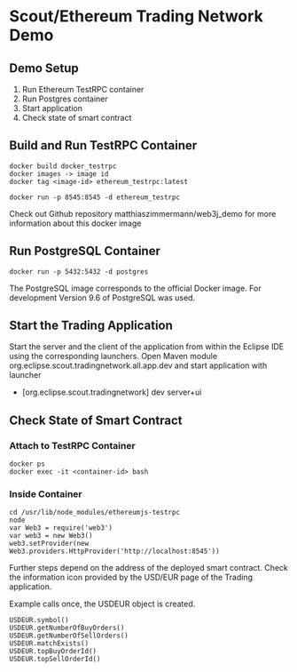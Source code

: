 # Scout/Ethereum Trading Network Demo

## Demo Setup

1. Run Ethereum TestRPC container
2. Run Postgres container
3. Start application
4. Check state of smart contract

## Build and Run TestRPC Container

```
docker build docker_testrpc
docker images -> image id
docker tag <image-id> ethereum_testrpc:latest

docker run -p 8545:8545 -d ethereum_testrpc
```

Check out Github repository matthiaszimmermann/web3j_demo for more information about this docker image

## Run PostgreSQL Container

```
docker run -p 5432:5432 -d postgres
```

The PostgreSQL image corresponds to the official Docker image. For development Version 9.6 of PostgreSQL was used.

## Start the Trading Application

Start the server and the client of the application from within the Eclipse IDE using the corresponding launchers.
Open Maven module org.eclipse.scout.tradingnetwork.all.app.dev and start application with launcher

- [org.eclipse.scout.tradingnetwork] dev server+ui

## Check State of Smart Contract

### Attach to TestRPC Container

```
docker ps
docker exec -it <container-id> bash
```

### Inside Container

```
cd /usr/lib/node_modules/ethereumjs-testrpc
node
var Web3 = require('web3')
var web3 = new Web3()
web3.setProvider(new Web3.providers.HttpProvider('http://localhost:8545'))
```

Further steps depend on the address of the deployed smart contract. Check the information icon provided by the USD/EUR page of the Trading application.

Example calls once, the USDEUR object is created.

```
USDEUR.symbol()
USDEUR.getNumberOfBuyOrders()
USDEUR.getNumberOfSellOrders()
USDEUR.matchExists()
USDEUR.topBuyOrderId()
USDEUR.topSellOrderId()
```

